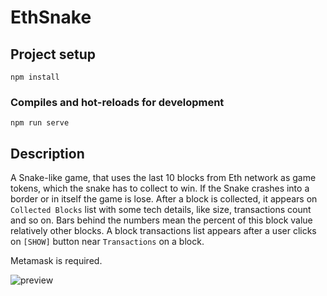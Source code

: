# EthSnake

## Project setup
```
npm install
```

### Compiles and hot-reloads for development
```
npm run serve
```

## Description

A Snake-like game, that uses the last 10 blocks from Eth network as game tokens, which the snake has to collect to win. If the Snake crashes into a border or in itself the game is lose.
After a block is collected, it appears on `Collected Blocks` list with some tech details, like size, transactions count and so on. Bars behind the numbers mean the percent of this block value relatively other blocks. A block transactions list appears after a user clicks on `[SHOW]` button near `Transactions` on a block.

Metamask is required.

![preview](https://i.imgur.com/1ioz34b.png)
